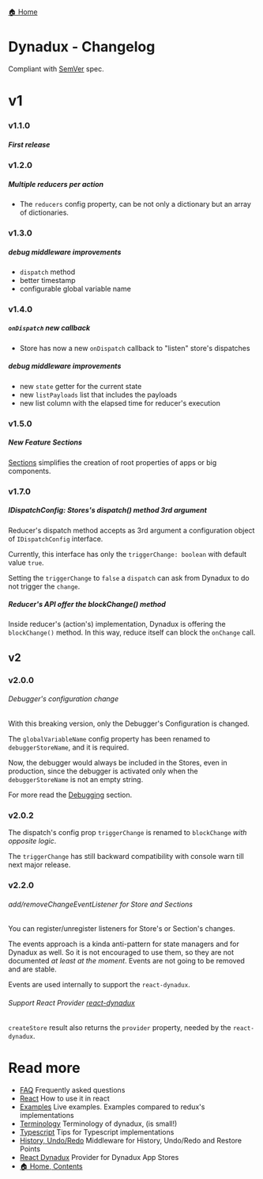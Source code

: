 [🏠 Home](../README.md)

# Dynadux - Changelog

Compliant with [SemVer](https://semver.org/) spec.

# v1

### v1.1.0

##### First release

### v1.2.0 

##### Multiple reducers per action

- The `reducers` config property, can be not only a dictionary but an array of dictionaries.

### v1.3.0 

##### debug middleware improvements

- `dispatch` method
- better timestamp
- configurable global variable name

### v1.4.0 

##### `onDispatch` new callback

- Store has now a new `onDispatch` callback to "listen" store's dispatches

##### debug middleware improvements

- new `state` getter for the current state
- new `listPayloads` list that includes the payloads
- new list column with the elapsed time for reducer's execution

### v1.5.0 

##### New Feature Sections

[Sections](./API-Sections.md) simplifies the creation of root properties of apps or big components. 

### v1.7.0 

##### IDispatchConfig: Stores's dispatch() method 3rd argument

Reducer's dispatch method accepts as 3rd argument a configuration object of `IDispatchConfig` interface.

Currently, this interface has only the `triggerChange: boolean` with default value `true`.

Setting the `triggerChange` to `false` a `dispatch` can ask from Dynadux to do not trigger the `change`.

##### Reducer's API offer the blockChange() method

Inside reducer's (action's) implementation, Dynadux is offering the `blockChange()` method. In this way, reduce itself can block the `onChange` call.

## v2

### v2.0.0

###### Debugger's configuration change

With this breaking version, only the Debugger's Configuration is changed.

The `globalVariableName` config property has been renamed to `debuggerStoreName`, and it is required.

Now, the debugger would always be included in the Stores, even in production, since the debugger is activated only when the `debuggerStoreName` is not an empty string.

For more read the [Debugging](./API-Debugging.md) section.

### v2.0.2

The dispatch's config prop `triggerChange` is renamed to `blockChange` _with opposite logic_. 

The `triggerChange` has still backward compatibility with console warn till next major release.

### v2.2.0

###### add/removeChangeEventListener for Store and Sections

You can register/unregister listeners for Store's or Section's changes.

The events approach is a kinda anti-pattern for state managers and for Dynadux as well. So it is not encouraged to use them, so they are not documented _at least at the moment_. Events are not going to be removed and are stable.

Events are used internally to support the `react-dynadux`.

###### Support React Provider [react-dynadux](https://github.com/aneldev/react-dynadux)

`createStore` result also returns the `provider` property, needed by the `react-dynadux`.

# Read more 

- [FAQ](./FAQ.md) Frequently asked questions
- [React](./React.md) How to use it in react
- [Examples](./Examples.md) Live examples. Examples compared to redux's implementations
- [Terminology](./Terminology.md) Terminology of dynadux, (is small!)
- [Typescript](./Typescript.md) Tips for Typescript implementations
- [History, Undo/Redo](https://github.com/aneldev/dynadux-history-middleware) Middleware for History, Undo/Redo and Restore Points
- [React Dynadux](https://github.com/aneldev/react-dynadux) Provider for Dynadux App Stores
- [🏠 Home, Contents](../README.md#table-of-contents)
